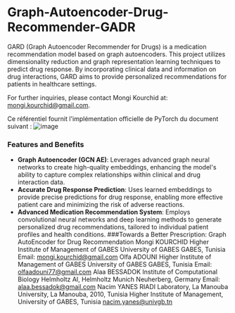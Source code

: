 
# Graph-Autoencoder-Drug-Recommender-GADR
 
GARD (Graph Autoencoder Recommender for Drugs) is a medication recommendation model based on graph autoencoders. This project utilizes dimensionality reduction and graph representation learning techniques to predict drug response. By incorporating clinical data and information on drug interactions, GARD aims to provide personalized recommendations for patients in healthcare settings.

For further inquiries, please contact Mongi Kourchid at: mongi.kourchid@gmail.com.

Ce référentiel fournit l'implémentation officielle de PyTorch du document suivant :
![image](https://github.com/user-attachments/assets/31f5badd-acee-4777-8936-3eb8df591cb4)
### Features and Benefits
- **Graph Autoencoder (GCN AE)**: Leverages advanced graph neural networks to create high-quality embeddings, enhancing the model's ability to capture complex relationships within clinical and drug interaction data.
- **Accurate Drug Response Prediction**: Uses learned embeddings to provide precise predictions for drug response, enabling more effective patient care and minimizing the risk of adverse reactions.
- **Advanced Medication Recommendation System**: Employs convolutional neural networks and deep learning methods to generate personalized drug recommendations, tailored to individual patient profiles and health conditions.
###Towards a Better Prescription: Graph AutoEncoder for Drug Recommendation
Mongi KOURCHID
Higher Institute of Management of GABES
University of GABES
GABES, Tunisia
Email: mongi.kourchid@gmail.com
Olfa ADOUNI
Higher Institute of Management of GABES
University of GABES
GABES, Tunisia
Email: olfaadouni77@gmail.com
Alaa BESSADOK
Institute of Computational Biology
Helmholtz AI, Helmholtz Munich
Neuherberg, Germany
Email: alaa.bessadok@gmail.com
Nacim YANES
RIADI Laboratory, La Manouba University, La Manouba, 2010, Tunisia
Higher Institute of Management, University of GABES, Tunisia
nacim.yanes@univgb.tn
